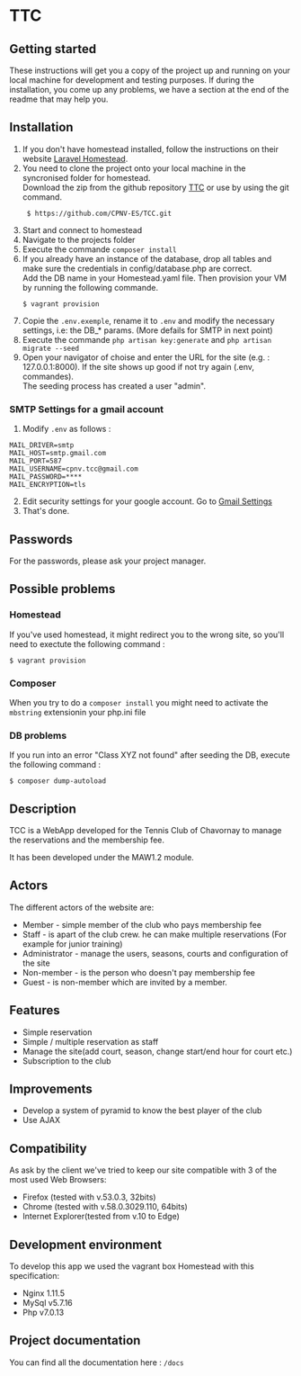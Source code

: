 # TTC

## Getting started
These instructions will get you a copy of the project up and running on your local machine for development and testing purposes. If during the installation, you come up any problems, we have a section at the end of the readme that may help you.

## Installation

1. If you don\'t have homestead installed, follow the instructions on their website [Laravel Homestead](https://laravel.com/docs/5.3/homestead).
2. You need to clone the project onto your local machine in the syncronised folder for homestead.  
Download the zip from the github repository [TTC](https://github.com/CPNV-ES/TCC) or use by using the git command.
    ```git
     $ https://github.com/CPNV-ES/TCC.git
    ```
3. Start and connect to homestead
4. Navigate to the projects folder
5. Execute the commande `composer install`
6. If you already have an instance of the database, drop all tables and make sure the credentials in config/database.php are correct.  
Add the DB name in your Homestead.yaml file. Then provision your VM by running the following commande.
    ```
    $ vagrant provision
    ```
7. Copie the `.env.exemple`, rename it to `.env` and modify the necessary settings, i.e: the DB_* params. (More defails for SMTP in next point)
8. Execute the commande `php artisan key:generate` and `php artisan migrate --seed`
9. Open your navigator of choise and enter the URL for the site (e.g. : 127.0.0.1:8000). If the site shows up good if not try again (.env, commandes).  
The seeding process has created a user "admin".

### SMTP Settings for a gmail account

1. Modify `.env` as follows :
```
MAIL_DRIVER=smtp
MAIL_HOST=smtp.gmail.com
MAIL_PORT=587
MAIL_USERNAME=cpnv.tcc@gmail.com
MAIL_PASSWORD=****
MAIL_ENCRYPTION=tls
```

2. Edit security settings for your google account. Go to [Gmail Settings](https://www.google.com/settings/security/lesssecureapps)
3. That\'s done.

## Passwords
For the passwords, please ask your project manager.

## Possible problems
### Homestead
If you've used homestead, it might redirect you to the wrong site, so you'll need to exectute the following command :

```
$ vagrant provision
```

### Composer
When you try to do a `composer install` you might need to activate the `mbstring` extensionin your php.ini file

### DB problems
If you run into an error "Class XYZ not found" after seeding the DB, execute the following command :

```
$ composer dump-autoload
```
## Description
TCC is a WebApp developed for the Tennis Club of Chavornay to manage the reservations and the membership fee.

It has been developed under the MAW1.2 module.

## Actors
The different actors of the website are:
- Member - simple member of the club who pays membership fee
- Staff - is apart of the club crew. he can make multiple reservations (For example for junior training)
- Administrator - manage the users, seasons, courts and configuration of the site
- Non-member - is the person who doesn't pay membership fee
- Guest - is non-member which are invited by a member.


## Features
- Simple reservation
- Simple / multiple reservation as staff      
- Manage the site(add court, season, change start/end hour for court etc.)
- Subscription to the club


## Improvements
- Develop a system of pyramid to know the best player of the club
- Use AJAX


## Compatibility
As ask by the client we\'ve tried to keep our site compatible with 3 of the most used Web Browsers:
- Firefox (tested with v.53.0.3, 32bits)
- Chrome (tested with v.58.0.3029.110, 64bits)
- Internet Explorer(tested from v.10 to Edge)


## Development environment
To develop this app we used the vagrant box Homestead with this specification:
- Nginx 1.11.5
- MySql v5.7.16
- Php v7.0.13

## Project documentation
You can find all the documentation here : `/docs`
